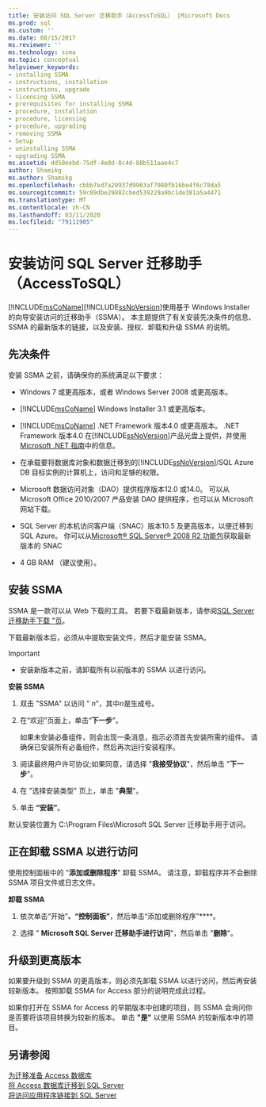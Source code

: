 ```yaml
---
title: 安装访问 SQL Server 迁移助手（AccessToSQL） |Microsoft Docs
ms.prod: sql
ms.custom: ''
ms.date: 08/15/2017
ms.reviewer: ''
ms.technology: ssma
ms.topic: conceptual
helpviewer_keywords:
- installing SSMA
- instructions, installation
- instructions, upgrade
- licensing SSMA
- prerequisites for installing SSMA
- procedure, installation
- procedure, licensing
- procedure, upgrading
- removing SSMA
- Setup
- uninstalling SSMA
- upgrading SSMA
ms.assetid: dd50eebd-75df-4e0d-8c4d-88b511aae4c7
author: Shamikg
ms.author: Shamikg
ms.openlocfilehash: cbbb7ed7a20937d9963af7080fb16be4f6c78da5
ms.sourcegitcommit: 59c09dbe29882cbed539229a9bc1de381a5a4471
ms.translationtype: MT
ms.contentlocale: zh-CN
ms.lasthandoff: 03/11/2020
ms.locfileid: "79111905"
---
```

# <a name="installing-sql-server-migration-assistant-for-access-accesstosql"></a>安装访问 SQL Server 迁移助手（AccessToSQL）
[!INCLUDE[msCoName](../../includes/msconame_md.md)][!INCLUDE[ssNoVersion](../../includes/ssnoversion-md.md)]使用基于 Windows Installer 的向导安装访问的迁移助手（SSMA）。 本主题提供了有关安装先决条件的信息、SSMA 的最新版本的链接，以及安装、授权、卸载和升级 SSMA 的说明。  
  
## <a name="prerequisites"></a>先决条件  
安装 SSMA 之前，请确保你的系统满足以下要求：  
  
-   Windows 7 或更高版本，或者 Windows Server 2008 或更高版本。  
  
-   
  [!INCLUDE[msCoName](../../includes/msconame_md.md)] Windows Installer 3.1 或更高版本。  
  
-   [!INCLUDE[msCoName](../../includes/msconame_md.md)] .NET Framework 版本4.0 或更高版本。 .NET Framework 版本4.0 在[!INCLUDE[ssNoVersion](../../includes/ssnoversion-md.md)]产品光盘上提供，并使用[Microsoft .NET 指南](https://docs.microsoft.com/dotnet/framework/)中的信息。
  
-   在承载要将数据库对象和数据迁移到的[!INCLUDE[ssNoVersion](../../includes/ssnoversion-md.md)]/SQL Azure DB 目标实例的计算机上，访问和足够的权限。  
  
-   Microsoft 数据访问对象（DAO）提供程序版本12.0 或14.0。 可以从 Microsoft Office 2010/2007 产品安装 DAO 提供程序，也可以从 Microsoft 网站下载。  
  
-   SQL Server 的本机访问客户端（SNAC）版本10.5 及更高版本，以便迁移到 SQL Azure。 你可以从[Microsoft® SQL Server® 2008 R2 功能包](https://www.microsoft.com/download/details.aspx?id=44272)获取最新版本的 SNAC  
  
-   4 GB RAM （建议使用）。  
  
## <a name="installing-ssma"></a>安装 SSMA  
SSMA 是一款可以从 Web 下载的工具。 若要下载最新版本，请参阅[SQL Server 迁移助手下载 "页](https://aka.ms/ssmaforaccess)。  
  
下载最新版本后，必须从中提取安装文件，然后才能安装 SSMA。

> [!IMPORTANT]  
> -   安装新版本之前，请卸载所有以前版本的 SSMA 以进行访问。  
  
**安装 SSMA**  
  
1.  双击 "SSMA" 以访问 " *n*"，其中*n*是生成号。  
  
2.  在“欢迎”页面上，单击“**下一步**”。  
  
    如果未安装必备组件，则会出现一条消息，指示必须首先安装所需的组件。 请确保已安装所有必备组件，然后再次运行安装程序。  
  
3.  阅读最终用户许可协议;如果同意，请选择 "**我接受协议**"，然后单击 "**下一步**"。  
  
4.  在 "选择安装类型" 页上，单击 "**典型**"。  
  
5.  单击 **“安装”**。  
  
默认安装位置为 C:\Program Files\Microsoft SQL Server 迁移助手用于访问。  
  
## <a name="uninstalling-ssma-for-access"></a>正在卸载 SSMA 以进行访问  
使用控制面板中的 "**添加或删除程序**" 卸载 SSMA。 请注意，卸载程序并不会删除 SSMA 项目文件或日志文件。  
  
**卸载 SSMA**  
  
1.  依次单击“开始”****、“控制面板”****，然后单击“添加或删除程序”****。  
  
2.  选择 " **Microsoft SQL Server 迁移助手进行访问**"，然后单击 "**删除**"。  
  
## <a name="upgrading-to-a-later-version"></a>升级到更高版本  
如果要升级到 SSMA 的更高版本，则必须先卸载 SSMA 以进行访问，然后再安装较新版本。 按照卸载 SSMA for Access 部分的说明完成此过程。  
  
如果你打开在 SSMA for Access 的早期版本中创建的项目，则 SSMA 会询问你是否要将该项目转换为较新的版本。 单击 **"是"** 以使用 SSMA 的较新版本中的项目。  
  
## <a name="see-also"></a>另请参阅  
[为迁移准备 Access 数据库](preparing-access-databases-for-migration-accesstosql.md)  
[将 Access 数据库迁移到 SQL Server](migrating-access-databases-to-sql-server-azure-sql-db-accesstosql.md)  
[将访问应用程序链接到 SQL Server](linking-access-applications-to-sql-server-azure-sql-db-accesstosql.md)  
  
